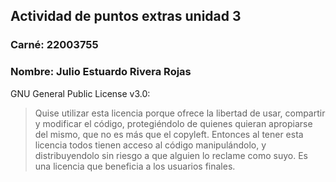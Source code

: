 ## Actividad de puntos extras unidad 3


### Carné: 22003755
### Nombre: Julio Estuardo Rivera Rojas

GNU General Public License v3.0:

> Quise utilizar esta licencia porque ofrece la libertad de usar, compartir y modificar el código, protegiéndolo de quienes quieran apropiarse del mismo, que no es más que el 
> copyleft. Entonces al tener esta licencia todos tienen acceso al código manipulándolo, y distribuyendolo sin riesgo a que alguien lo reclame como suyo. Es una licencia que 
> beneficia a los usuarios finales.

